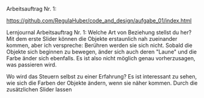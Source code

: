 Arbeitsauftrag Nr. 1:

https://github.com/RegulaHuber/code_and_design/aufgabe_01/index.html

Lernjournal Arbeitsauftrag Nr. 1:
Welche Art von Beziehung stellst du her?<br>
Mit dem erste Slider können die Objekte erstaunlich nah zueinander kommen, aber ich verspreche: Berühren werden sie sich nicht. Sobald die Objekte sich beginnen zu bewegen, änder sich auch deren "Laune" und die Farbe änder sich ebenfalls. Es ist also nicht möglich genau vorherzusagen, was passieren wird.

Wo wird das Steuern selbst zu einer Erfahrung?
Es ist interessant zu sehen, wie sich die Farben der Objekte ändern, wenn sie näher kommen. Durch die zusätzlichen Slider lassen
